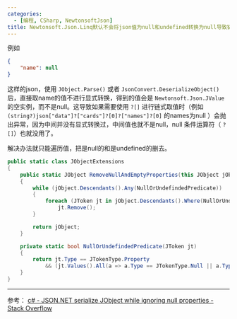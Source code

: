 ```yaml
---
categories:
  - [编程, CSharp, NewtonsoftJson]
title: Newtonsoft.Json.Linq默认不会将json值为null和undefined转换为null导致链式取值时抛异常
---
```


例如

```json
{
	"name": null
}
```

这样的json，使用 `JObject.Parse()` 或者 `JsonConvert.DeserializeObject()` 后，直接取name的值不进行显式转换，得到的值会是 `Newtonsoft.Json.JValue` 的空实例，而不是null。这导致如果需要使用 `?[]` 进行链式取值时（例如 `(string?)json["data"]?["cards"]?[0]?["names"]?[0]` 的names为null ）会抛出异常，因为中间并没有显式转换过，中间值也就不是null，null 条件运算符（ `?[]`）也就没用了。

解决办法就只能遍历值，把是null的和是undefined的删去。

```csharp
public static class JObjectExtensions
{
    public static JObject RemoveNullAndEmptyProperties(this JObject jObject)
    {
        while (jObject.Descendants().Any(NullOrUndefindedPredicate))
        {
            foreach (JToken jt in jObject.Descendants().Where(NullOrUndefindedPredicate).ToArray())
                jt.Remove();
        }

        return jObject;
    }

    private static bool NullOrUndefindedPredicate(JToken jt)
    {
        return jt.Type == JTokenType.Property
            && (jt.Values().All(a => a.Type == JTokenType.Null || a.Type == JTokenType.Undefined) || !jt.Values().Any());
    }
}
```

---

参考： [c# - JSON.NET serialize JObject while ignoring null properties - Stack Overflow](https://stackoverflow.com/a/60182337)